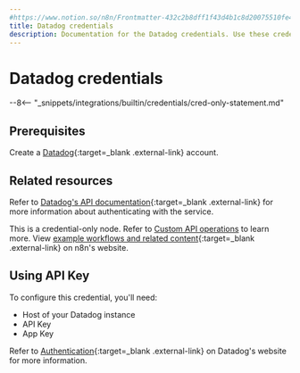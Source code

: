 ```yaml
---
#https://www.notion.so/n8n/Frontmatter-432c2b8dff1f43d4b1c8d20075510fe4
title: Datadog credentials
description: Documentation for the Datadog credentials. Use these credentials to authenticate Datadog in n8n, a workflow automation platform.
---
```

# Datadog credentials

--8<-- "_snippets/integrations/builtin/credentials/cred-only-statement.md"

## Prerequisites

Create a [Datadog](https://app.datadoghq.eu/signup){:target=_blank .external-link} account.

## Related resources

Refer to [Datadog's API documentation](https://docs.datadoghq.com/api/latest/){:target=_blank .external-link} for more information about authenticating with the service.

This is a credential-only node. Refer to [Custom API operations](/integrations/custom-operations/) to learn more. View [example workflows and related content](https://n8n.io/integrations/datadog/){:target=_blank .external-link} on n8n's website.


## Using API Key

To configure this credential, you'll need:

- Host of your Datadog instance
- API Key
- App Key
	
Refer to [Authentication](https://docs.datadoghq.com/api/latest/authentication/){:target=_blank .external-link} on Datadog's website for more information.
